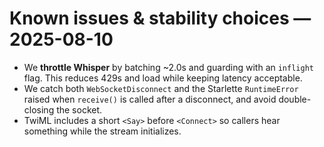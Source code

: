 # Known issues & stability choices — 2025-08-10

- We **throttle Whisper** by batching ~2.0s and guarding with an `inflight` flag.
  This reduces 429s and load while keeping latency acceptable.
- We catch both `WebSocketDisconnect` and the Starlette `RuntimeError` raised when
  `receive()` is called after a disconnect, and avoid double-closing the socket.
- TwiML includes a short `<Say>` before `<Connect>` so callers hear something while
  the stream initializes.
